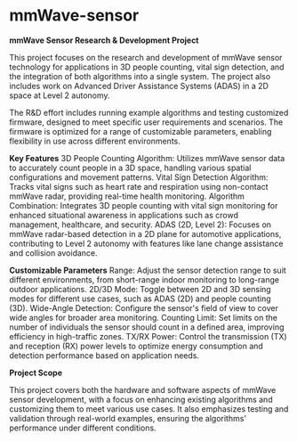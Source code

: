 # mmWave-sensor


**mmWave Sensor Research & Development Project**

This project focuses on the research and development of mmWave sensor technology for applications in 3D people counting, vital sign detection, and the integration of both algorithms into a single system. The project also includes work on Advanced Driver Assistance Systems (ADAS) in a 2D space at Level 2 autonomy.

The R&D effort includes running example algorithms and testing customized firmware, designed to meet specific user requirements and scenarios. The firmware is optimized for a range of customizable parameters, enabling flexibility in use across different environments.

**Key Features**
3D People Counting Algorithm: Utilizes mmWave sensor data to accurately count people in a 3D space, handling various spatial configurations and movement patterns.
Vital Sign Detection Algorithm: Tracks vital signs such as heart rate and respiration using non-contact mmWave radar, providing real-time health monitoring.
Algorithm Combination: Integrates 3D people counting with vital sign monitoring for enhanced situational awareness in applications such as crowd management, healthcare, and security.
ADAS (2D, Level 2): Focuses on mmWave radar-based detection in a 2D plane for automotive applications, contributing to Level 2 autonomy with features like lane change assistance and collision avoidance.

**Customizable Parameters**
Range: Adjust the sensor detection range to suit different environments, from short-range indoor monitoring to long-range outdoor applications.
2D/3D Mode: Toggle between 2D and 3D sensing modes for different use cases, such as ADAS (2D) and people counting (3D).
Wide-Angle Detection: Configure the sensor's field of view to cover wide angles for broader area monitoring.
Counting Limit: Set limits on the number of individuals the sensor should count in a defined area, improving efficiency in high-traffic zones.
TX/RX Power: Control the transmission (TX) and reception (RX) power levels to optimize energy consumption and detection performance based on application needs.

**Project Scope**

This project covers both the hardware and software aspects of mmWave sensor development, with a focus on enhancing existing algorithms and customizing them to meet various use cases. It also emphasizes testing and validation through real-world examples, ensuring the algorithms' performance under different conditions.
